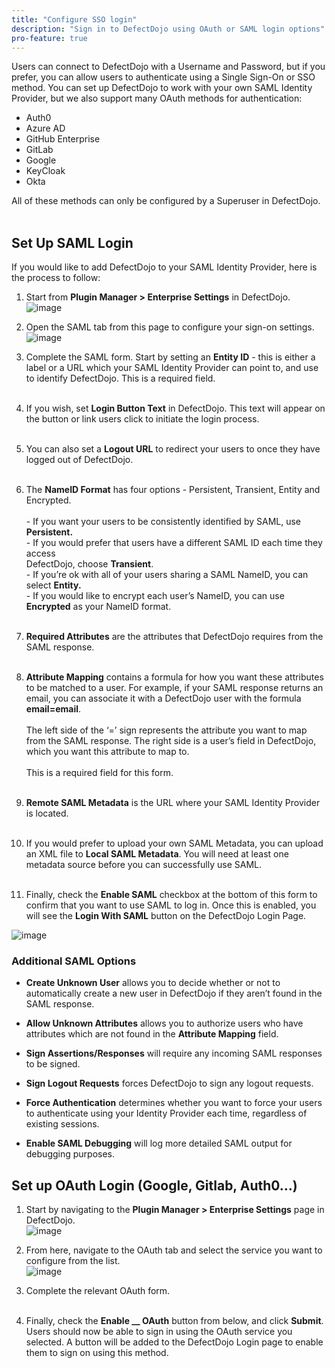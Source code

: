 ```yaml
---
title: "Configure SSO login"
description: "Sign in to DefectDojo using OAuth or SAML login options"
pro-feature: true
---
```


Users can connect to DefectDojo with a Username and Password, but if you prefer, you can allow users to authenticate using a Single Sign\-On or SSO method. You can set up DefectDojo to work with your own SAML Identity Provider, but we also support many OAuth methods for authentication:

* Auth0
* Azure AD
* GitHub Enterprise
* GitLab
* Google
* KeyCloak
* Okta

All of these methods can only be configured by a Superuser in DefectDojo.  
​
## Set Up SAML Login

If you would like to add DefectDojo to your SAML Identity Provider, here is the process to follow:

1. Start from **Plugin Manager \> Enterprise Settings** in DefectDojo.  
​
![image](images/Configure_Single-Sign_On_Login.png)

2. Open the SAML tab from this page to configure your sign\-on settings.  
​
![image](images/Configure_Single-Sign_On_Login_2.png)

3. Complete the SAML form. Start by setting an **Entity ID** \- this is either a label or a URL which your SAML Identity Provider can point to, and use to identify DefectDojo. This is a required field.  
​
4. If you wish, set **Login Button Text** in DefectDojo. This text will appear on the button or link users click to initiate the login process.  
​
5. You can also set a **Logout URL** to redirect your users to once they have logged out of DefectDojo.  
​
6. The **NameID Format** has four options \- Persistent, Transient, Entity and Encrypted.  
​   
\- If you want your users to be consistently identified by SAML, use **Persistent.**   
\- If you would prefer that users have a different SAML ID each time they access   
DefectDojo, choose **Transient**.   
\- If you’re ok with all of your users sharing a SAML NameID, you can select **Entity.**   
\- If you would like to encrypt each user’s NameID, you can use **Encrypted** as your NameID format.  
​
7. **Required Attributes** are the attributes that DefectDojo requires from the SAML response.  
​
8. **Attribute Mapping** contains a formula for how you want these attributes to be matched to a user. For example, if your SAML response returns an email, you can associate it with a DefectDojo user with the formula **email\=email**.  
​  
The left side of the ‘\=’ sign represents the attribute you want to map from the SAML response. The right side is a user’s field in DefectDojo, which you want this attribute to map to.  
​  
This is a required field for this form.  
​
9. **Remote SAML Metadata** is the URL where your SAML Identity Provider is located.  
​
10. If you would prefer to upload your own SAML Metadata, you can upload an XML file to **Local SAML Metadata**. You will need at least one metadata source before you can successfully use SAML.  
​
11. Finally, check the **Enable SAML** checkbox at the bottom of this form to confirm that you want to use SAML to log in. Once this is enabled, you will see the **Login With SAML** button on the DefectDojo Login Page.

![image](images/Configure_Single-Sign_On_Login_3.png)

### Additional SAML Options

* **Create Unknown User** allows you to decide whether or not to automatically create a new user in DefectDojo if they aren’t found in the SAML response.

* **Allow Unknown Attributes** allows you to authorize users who have attributes which are not found in the **Attribute Mapping** field.

* **Sign Assertions/Responses** will require any incoming SAML responses to be signed.

* **Sign Logout Requests** forces DefectDojo to sign any logout requests.

* **Force Authentication** determines whether you want to force your users to authenticate using your Identity Provider each time, regardless of existing sessions.

* **Enable SAML Debugging** will log more detailed SAML output for debugging purposes.

## Set up OAuth Login (Google, Gitlab, Auth0…)

1. Start by navigating to the **Plugin Manager \> Enterprise Settings** page in DefectDojo.  
​
![image](images/Configure_Single-Sign_On_Login_4.png)

2. From here, navigate to the OAuth tab and select the service you want to configure from the list.  
​
![image](images/Configure_Single-Sign_On_Login_5.png)

3. Complete the relevant OAuth form.  
​
4. Finally, check the **Enable \_\_ OAuth** button from below, and click **Submit**.   
​
Users should now be able to sign in using the OAuth service you selected. A button will be added to the DefectDojo Login page to enable them to sign on using this method.
